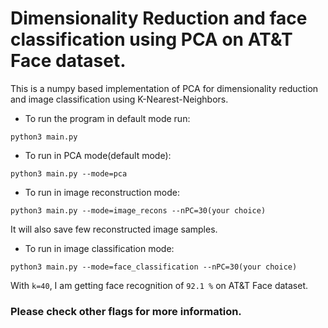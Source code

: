 # Dimensionality Reduction and face classification using PCA on AT&T Face dataset.
This is a numpy based implementation of PCA for dimensionality reduction and image classification using K-Nearest-Neighbors.
- To run the program in default mode run:
```
python3 main.py
```
- To run in PCA mode(default mode):
```
python3 main.py --mode=pca
```
- To run in image reconstruction mode:
```
python3 main.py --mode=image_recons --nPC=30(your choice)
```
It will also save few reconstructed image samples.
- To run in image classification mode:
```
python3 main.py --mode=face_classification --nPC=30(your choice)
```
With `k=40`, I am getting face recognition of `92.1 %` on AT&T Face dataset. 
### Please check other **flags** for more information.

